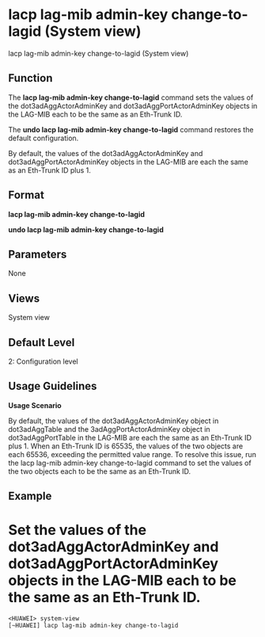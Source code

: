 lacp lag-mib admin-key change-to-lagid (System view)
====================================================

lacp lag-mib admin-key change-to-lagid (System view)

Function
--------



The **lacp lag-mib admin-key change-to-lagid** command sets the values of the dot3adAggActorAdminKey and dot3adAggPortActorAdminKey objects in the LAG-MIB each to be the same as an Eth-Trunk ID.

The **undo lacp lag-mib admin-key change-to-lagid** command restores the default configuration.



By default, the values of the dot3adAggActorAdminKey and dot3adAggPortActorAdminKey objects in the LAG-MIB are each the same as an Eth-Trunk ID plus 1.


Format
------

**lacp lag-mib admin-key change-to-lagid**

**undo lacp lag-mib admin-key change-to-lagid**


Parameters
----------

None

Views
-----

System view


Default Level
-------------

2: Configuration level


Usage Guidelines
----------------

**Usage Scenario**



By default, the values of the dot3adAggActorAdminKey object in dot3adAggTable and the 3adAggPortActorAdminKey object in dot3adAggPortTable in the LAG-MIB are each the same as an Eth-Trunk ID plus 1. When an Eth-Trunk ID is 65535, the values of the two objects are each 65536, exceeding the permitted value range. To resolve this issue, run the lacp lag-mib admin-key change-to-lagid command to set the values of the two objects each to be the same as an Eth-Trunk ID.




Example
-------

# Set the values of the dot3adAggActorAdminKey and dot3adAggPortActorAdminKey objects in the LAG-MIB each to be the same as an Eth-Trunk ID.
```
<HUAWEI> system-view
[~HUAWEI] lacp lag-mib admin-key change-to-lagid

```